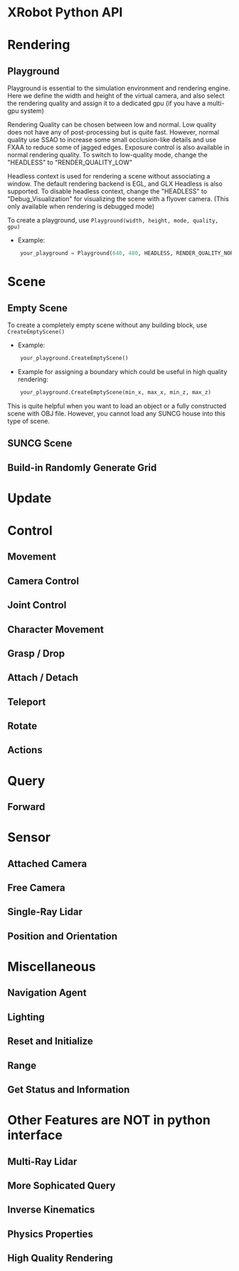 XRobot Python API
=================

# Rendering

## Playground

Playground is essential to the simulation environment and rendering engine. Here we define the width and height of the virtual camera, and also select the rendering quality and assign it to a dedicated gpu (if you have a multi-gpu system)

Rendering Quality can be chosen between low and normal. Low quality does not have any of post-processing but is quite fast. However, normal quality use SSAO to increase some small occlusion-like details and use FXAA to reduce some of jagged edges. Exposure control is also available in normal rendering quality. To switch to low-quality mode, change the "HEADLESS" to "RENDER_QUALITY_LOW"

Headless context is used for rendering a scene without associating a window. The default rendering backend is EGL, and GLX Headless is also supported. To disable headless context, change the "HEADLESS" to "Debug_Visualization" for visualizing the scene with a flyover camera. (This only available when rendering is debugged mode)

To create a playground, use `Playground(width, height, mode, quality, gpu)`

* Example:
```python
	your_playground = Playground(640, 480, HEADLESS, RENDER_QUALITY_NORMAL, 0)
```

# Scene

## Empty Scene

To create a completely empty scene without any building block, use `CreateEmptyScene()`

* Example:
```python
	your_playground.CreateEmptyScene()
```

* Example for assigning a boundary which could be useful in high quality rendering:
```python
	your_playground.CreateEmptyScene(min_x, max_x, min_z, max_z)
```

This is quite helpful when you want to load an object or a fully constructed scene with OBJ file. However, you cannot load any SUNCG house into this type of scene.

## SUNCG Scene



## Build-in Randomly Generate Grid

# Update



# Control

## Movement

## Camera Control

## Joint Control

## Character Movement

## Grasp / Drop

## Attach / Detach

## Teleport

## Rotate

## Actions

# Query

## Forward

# Sensor

## Attached Camera

## Free Camera

## Single-Ray Lidar

## Position and Orientation

# Miscellaneous

## Navigation Agent

## Lighting

## Reset and Initialize

## Range

## Get Status and Information

# Other Features are NOT in python interface

## Multi-Ray Lidar

## More Sophicated Query

## Inverse Kinematics

## Physics Properties

## High Quality Rendering
